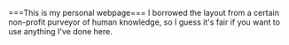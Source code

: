 ===This is my personal webpage===
I borrowed the layout from a certain non-profit purveyor of human knowledge, so I guess it's fair if you want to use anything I've done here.